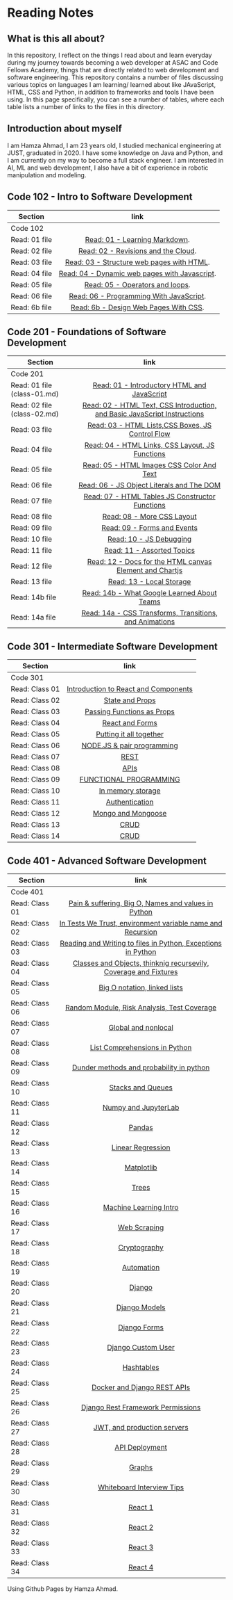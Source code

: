 # Reading Notes

## What is this all about?

In this repository, I reflect on the things I read about and learn everyday during my journey towards becoming a web developer at ASAC and Code Fellows Academy, things that are directly related to web development and software engineering. This repository contains a number of files discussing various topics on languages I am learning/ learned about like JAvaScript, HTML, CSS and Python, in addition to frameworks and tools I have been using. In this page specifically, you can see a number of tables, where each table lists a number of links to the files in this directory.

## Introduction about myself

I am Hamza Ahmad, I am 23 years old, I studied mechanical engineering at JUST, graduated in 2020. I have some knowledge on Java and Python, and I am currently on my way to become a full stack engineer. I am interested in AI, ML and web development, I also have a bit of experience in robotic manipulation and modeling.

## Code 102 - Intro to Software Development

| Section       |                                                                link                                                                |
| ------------- | :--------------------------------------------------------------------------------------------------------------------------------: |
| Code 102      |                                                                                                                                    |
| Read: 01 file |                        [Read: 01 - Learning Markdown](https://hamzaahmad97.github.io/reading-notes/Read01).                        |
| Read: 02 file |                     [Read: 02 - Revisions and the Cloud](https://hamzaahmad97.github.io/reading-notes/Read02).                     |
| Read: 03 file |   [Read: 03 - Structure web pages with HTML](https://hamzaahmad97.github.io/reading-notes/Read03-structure_web_pages_with_HTML).   |
| Read: 04 file | [Read: 04 - Dynamic web pages with Javascript](https://hamzaahmad97.github.io/reading-notes/Read04_DynamicWebPagesWithJavaScript). |
| Read: 05 file |              [Read: 05 - Operators and loops](https://hamzaahmad97.github.io/reading-notes/Read05-OperatorsAndLoops).              |
| Read: 06 file |      [Read: 06 - Programming With JavaScript](https://hamzaahmad97.github.io/reading-notes/Read06_ProgrammingWithJavaScript).      |
| Read: 6b file |         [Read: 6b - Design Web Pages With CSS](https://hamzaahmad97.github.io/reading-notes/Read6b_DesignWebPagesWithCSS).         |

## Code 201 - Foundations of Software Development

| Section                     |                                                                         link                                                                          |
| --------------------------- | :---------------------------------------------------------------------------------------------------------------------------------------------------: |
| Code 201                    |                                                                                                                                                       |
| Read: 01 file (class-01.md) |                         [Read: 01 - Introductory HTML and JavaScript](https://hamzaahmad97.github.io/reading-notes/class-01)                          |
| Read: 02 file (class-02.md) |          [Read: 02 - HTML Text, CSS Introduction, and Basic JavaScript Instructions](https://hamzaahmad97.github.io/reading-notes/class-02)           |
| Read: 03 file               |        [Read: 03 - HTML Lists,CSS Boxes, JS Control Flow](https://hamzaahmad97.github.io/reading-notes/Read03-HTMLListsCSSBoxesJSControlFlow)         |
| Read: 04 file               |         [Read: 04 - HTML Links, CSS Layout, JS Functions](https://hamzaahmad97.github.io/reading-notes/Read04-HTMLLinksCSSLayoutJSFunctions)          |
| Read: 05 file               |              [Read: 05 - HTML Images CSS Color And Text](https://hamzaahmad97.github.io/reading-notes/Read05-HTMLImagesCSSColorAndText)               |
| Read: 06 file               |                [Read: 06 - JS Object Literals and The DOM](https://hamzaahmad97.github.io/reading-notes/Read06-JSObjectLiteralsTheDOM)                |
| Read: 07 file               |        [Read: 07 - HTML Tables JS Constructor Functions](https://hamzaahmad97.github.io/reading-notes/Read07-HTMLTablesJSConstructorFunctions)        |
| Read: 08 file               |                            [Read: 08 - More CSS Layout](https://hamzaahmad97.github.io/reading-notes/Read08-MoreCSSLayout)                            |
| Read: 09 file               |                           [Read: 09 - Forms and Events](https://hamzaahmad97.github.io/reading-notes/Read09-FormsandEvents)                           |
| Read: 10 file               |                              [Read: 10 - JS Debugging](https://hamzaahmad97.github.io/reading-notes/Read10-JSDebugging)                               |
| Read: 11 file               |                           [Read: 11 - Assorted Topics](https://hamzaahmad97.github.io/reading-notes/Read11-AssortedTopics)                            |
| Read: 12 file               | [Read: 12 - Docs for the HTML canvas Element and Chartjs](https://hamzaahmad97.github.io/reading-notes/Read12-DocsfortheHTMLcanvasElementAndChartjs)  |
| Read: 13 file               |                             [Read: 13 - Local Storage](https://hamzaahmad97.github.io/reading-notes/Read13-LocalStorage)                              |
| Read: 14b file              |            [Read: 14b - What Google Learned About Teams](https://hamzaahmad97.github.io/reading-notes/Read14b-WhatGoogleLearnedAboutTeams)            |
| Read: 14a file              | [Read: 14a - CSS Transforms, Transitions, and Animations](https://hamzaahmad97.github.io/reading-notes/Read14a-CSSTransformsTransitionsandAnimations) |

## Code 301 - Intermediate Software Development

| Section        |                                                link                                                |
| -------------- | :------------------------------------------------------------------------------------------------: |
| Code 301       |                                                                                                    |
| Read: Class 01 | [Introduction to React and Components](https://hamzaahmad97.github.io/reading-notes/Read-Class-01) |
| Read: Class 02 |           [State and Props](https://hamzaahmad97.github.io/reading-notes/Read-Class-02)            |
| Read: Class 03 |      [Passing Functions as Props](https://hamzaahmad97.github.io/reading-notes/Read-Class-03)      |
| Read: Class 04 |           [React and Forms](https://hamzaahmad97.github.io/reading-notes/Read-Class-04)            |
| Read: Class 05 |       [Putting it all together](https://hamzaahmad97.github.io/reading-notes/Read-Class-05)        |
| Read: Class 06 |      [NODE.JS & pair programming](https://hamzaahmad97.github.io/reading-notes/Read-Class-06)      |
| Read: Class 07 |                 [REST](https://hamzaahmad97.github.io/reading-notes/Read-Class-07)                 |
| Read: Class 08 |                 [APIs](https://hamzaahmad97.github.io/reading-notes/Read-Class-08)                 |
| Read: Class 09 |        [FUNCTIONAL PROGRAMMING](https://hamzaahmad97.github.io/reading-notes/Read-Class-09)        |
| Read: Class 10 |          [In memory storage](https://hamzaahmad97.github.io/reading-notes/Read-Class-10)           |
| Read: Class 11 |            [Authentication](https://hamzaahmad97.github.io/reading-notes/Read-Class-11)            |
| Read: Class 12 |          [Mongo and Mongoose](https://hamzaahmad97.github.io/reading-notes/Read-Class-12)          |
| Read: Class 13 |                 [CRUD](https://hamzaahmad97.github.io/reading-notes/Read-Class-13)                 |
| Read: Class 14 |                 [CRUD](https://hamzaahmad97.github.io/reading-notes/Read-Class-14)                 |

## Code 401 - Advanced Software Development

| Section        |                                                             link                                                             |
| -------------- | :--------------------------------------------------------------------------------------------------------------------------: |
| Code 401       |                                                                                                                              |
| Read: Class 01 |       [Pain & suffering, Big O, Names and values in Python ](https://hamzaahmad97.github.io/reading-notes/Read-01-401)       |
| Read: Class 02 |    [In Tests We Trust, environment variable name and Recursion](https://hamzaahmad97.github.io/reading-notes/Read-02-401)    |
| Read: Class 03 |   [Reading and Writing to files in Python, Exceptions in Python](https://hamzaahmad97.github.io/reading-notes/Read-03-401)   |
| Read: Class 04 | [Classes and Objects, thinknig recursevily, Coverage and Fixtures](https://hamzaahmad97.github.io/reading-notes/Read-04-401) |
| Read: Class 05 |                   [Big O notation, linked lists](https://hamzaahmad97.github.io/reading-notes/Read-05-401)                   |
| Read: Class 06 |           [Random Module, Risk Analysis, Test Coverage](https://hamzaahmad97.github.io/reading-notes/Read-06-401)            |
| Read: Class 07 |                       [Global and nonlocal](https://hamzaahmad97.github.io/reading-notes/Read-07-401)                        |
| Read: Class 08 |                  [List Comprehensions in Python](https://hamzaahmad97.github.io/reading-notes/Read-08-401)                   |
| Read: Class 09 |             [Dunder methods and probability in python](https://hamzaahmad97.github.io/reading-notes/Read-09-401)             |
| Read: Class 10 |                        [Stacks and Queues](https://hamzaahmad97.github.io/reading-notes/Read-10-401)                         |
| Read: Class 11 |                       [Numpy and JupyterLab](https://hamzaahmad97.github.io/reading-notes/Read-11-401)                       |
| Read: Class 12 |                              [Pandas](https://hamzaahmad97.github.io/reading-notes/Read-12-401)                              |
| Read: Class 13 |                        [Linear Regression](https://hamzaahmad97.github.io/reading-notes/Read-13-401)                         |
| Read: Class 14 |                        [Matplotlib](https://hamzaahmad97.github.io/reading-notes/Read-14-401)                         |
| Read: Class 15 |                        [Trees](https://hamzaahmad97.github.io/reading-notes/Read-15-401)                         |
| Read: Class 16 |                        [Machine Learning Intro](https://hamzaahmad97.github.io/reading-notes/Read-16-401)                         |
| Read: Class 17 |                        [Web Scraping](https://hamzaahmad97.github.io/reading-notes/Read-17-401)                         |
| Read: Class 18 |                        [Cryptography](https://hamzaahmad97.github.io/reading-notes/Read-18-401)                         |
| Read: Class 19 |                        [Automation](https://hamzaahmad97.github.io/reading-notes/Read-19-401)                         |
| Read: Class 20 |                        [Django](https://hamzaahmad97.github.io/reading-notes/Read-20-401)                         |
| Read: Class 21 |                        [Django Models](https://hamzaahmad97.github.io/reading-notes/Read-21-401)                         |
| Read: Class 22 |                        [Django Forms]()                         |
| Read: Class 23 |                        [Django Custom User](https://hamzaahmad97.github.io/reading-notes/Read-23-401)                         |
| Read: Class 24 |                        [Hashtables](https://hamzaahmad97.github.io/reading-notes/Read-24-401)                         |
| Read: Class 25 |                        [Docker and Django REST APIs](https://hamzaahmad97.github.io/reading-notes/Read-25-401)                         |
| Read: Class 26 |                        [Django Rest Framework Permissions](https://hamzaahmad97.github.io/reading-notes/Read-26-401)                         |
| Read: Class 27 |                        [JWT, and production servers](https://hamzaahmad97.github.io/reading-notes/Read-27-401)                         |
| Read: Class 28 |                        [API Deployment](https://hamzaahmad97.github.io/reading-notes/Read-28-401)                         |
| Read: Class 29 |                        [Graphs](https://hamzaahmad97.github.io/reading-notes/Read-29-401)                         |
| Read: Class 30 |                        [Whiteboard Interview Tips](https://hamzaahmad97.github.io/reading-notes/Read-30-401)                         |
| Read: Class 31 |                        [React 1](https://hamzaahmad97.github.io/reading-notes/Read-31-401)                         |
| Read: Class 32 |                        [React 2](https://hamzaahmad97.github.io/reading-notes/Read-32-401)                         |
| Read: Class 33 |                        [React 3](https://hamzaahmad97.github.io/reading-notes/Read-33-401)                         |
| Read: Class 34 |                        [React 4](https://hamzaahmad97.github.io/reading-notes/Read-34-401)                         |

Using Github Pages by Hamza Ahmad.
